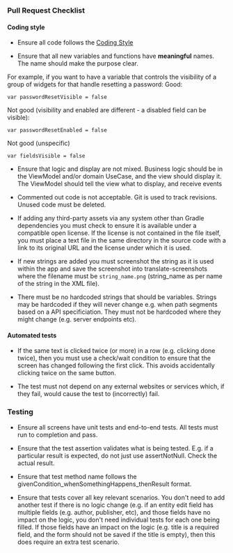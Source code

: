 ### Pull Request Checklist

#### Coding style

* Ensure all code follows the [Coding Style](CODING-STYLE.md)

* Ensure that all new variables and functions have **meaningful** names. The name should make the purpose clear.

For example, if you want to have a variable that controls the visibility of a group of widgets for
that handle resetting a password:
Good:
```
var passwordResetVisible = false
```

Not good (visibility and enabled are different - a disabled field can be visible):
```
var passwordResetEnabled = false
```

Not good (unspecific)
```
var fieldsVisible = false
```

* Ensure that logic and display are not mixed. Business logic should be in the ViewModel and/or domain UseCase, and the view
should display it. The ViewModel should tell the view what to display, and receive events

* Commented out code is not acceptable. Git is used to track revisions. Unused code must be deleted.

* If adding any third-party assets via any system other than Gradle dependencies you must check to ensure it is available under a compatible open license. If the license is not contained in the file itself, you must place a text file in the same directory in the source code with a link to its original URL and the license under which it is used.

* If new strings are added you must screenshot the string as it is used within the app and save the screenshot into translate-screenshots where the filename must be ```string_name.png``` (string_name as per name of the string in the XML file).
  
* There must be no hardcoded strings that should be variables. Strings may be hardcoded if they will never change e.g. when path segments based on a API specificiation. They must not be hardcoded where they might change (e.g. server endpoints etc).

#### Automated tests

* If the same text is clicked twice (or more) in a row (e.g. clicking done twice), then you must use a check/wait condition to ensure that the screen has changed following the first click. This avoids accidentally clicking twice on the same button.

* The test must not depend on any external websites or services which, if they fail, would cause the test to (incorrectly) fail.

### Testing

* Ensure all screens have unit tests and end-to-end tests. All tests must run to completion and pass.

* Ensure that the test assertion validates what is being tested. E.g. if a particular result is
expected, do not just use assertNotNull. Check the actual result.

* Ensure that test method name follows the givenCondition_whenSomethingHappens_thenResult format.

* Ensure that tests cover all key relevant scenarios. You don't need to add another test if there is
no logic change (e.g. if an entity edit field has multiple fields (e.g. author, publisher, etc), and
those fields have no impact on the logic, you don't need individual tests for each one being filled.
If those fields have an impact on the logic (e.g. title is a required field, and the form should not
be saved if the title is empty), then this does require an extra test scenario.

